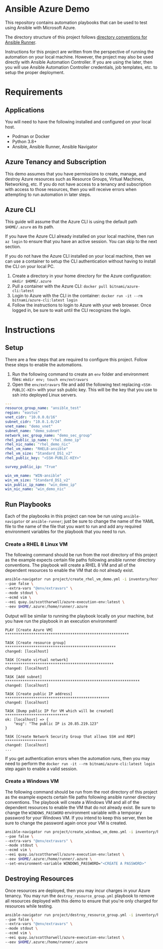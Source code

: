 # Ansible Azure Demo

This repository contains automation playbooks that can be used to test using Ansible with Microsoft Azure.

The directory structure of this project follows [directory conventions for Ansible Runner](https://ansible-runner.readthedocs.io/en/stable/intro/). 

Instructions for this project are written from the perspective of running the automation on your local machine.  However, the project may also be used directly with Ansible Automation Controller.  If you are using the later, then you will use Ansible Automation Controller credentials, job templates, etc. to setup the proper deployment.

# Requirements

## Applications

You will need to have the following installed and configured on your local host.

- Podman or Docker
- Python 3.8+
- Ansible, Ansible Runner, Ansible Navigator

## Azure Tenancy and Subscription

This demo assumes that you have permissions to create, manage, and destroy Azure resources such as Resource Groups, Virtual Machines, Networking, etc.  If you do not have access to a tenancy and subscription with access to those resources, then you will receive errors when attempting to run automation in later steps.

## Azure CLI

This guide will assume that the Azure CLI is using the default path `$HOME/.azure` as its path.

If you have the Azure CLI already installed on your local machine, then run `az login` to ensure that you have an active session.  You can skip to the next section.

If you do not have the Azure CLI installed on your local machine, then we can use a container to setup the CLI authentication without having to install the CLI on your local PC.

1. Create a directory in your home directory for the Azure configuration: `mkdir $HOME/.azure`
2. Pull a container with the Azure CLI: `docker pull bitnami/azure-cli:latest`
3. Login to Azure with the CLI in the container: `docker run -it --rm bitnami/azure-cli:latest login`
4. Follow the instructions to login to Azure with your web browser. Once logged in, be sure to wait until the CLI recognizes the login.

# Instructions

## Setup 

There are a few steps that are required to configure this project.  Follow these steps to enable the automations.

1. Run the following command to create an `env` folder and environment files: `mkdir env; touch env/extravars`
2. Open the `env/extravars` file and add the following text replacing `<SSH-PUBLIC-KEY>` with your ssh public key. This will be the key that you use to ssh into deployed Linux servers.
```yaml
---
resource_group_name: "ansible_test"
region: "eastus"
vnet_cidr: "10.0.0.0/16"
subnet_cidr: "10.0.1.0/24"
vnet_name: "demo_vnet"
subnet_name: "demo_subnet"
network_sec_group_name: "demo_sec_group"
rhel_public_ip_name: "rhel_demo_ip"
rhel_nic_name: "rhel_demo_nic"
rhel_vm_name: "RHEL8-ansible"
rhel_vm_size: "Standard_DS1_v2"
rhel_public_key: "<SSH-PUBLIC-KEY>"

survey_public_ip: "True"

win_vm_name: "WIN-ansible"
win_vm_size: "Standard_DS1_v2"
win_public_ip_name: "win_demo_ip"
win_nic_name: "win_demo_nic"
```

## Run Playbooks

Each of the playbooks in this project can now be run using `ansible-navigator` or `ansible-runner`; just be sure to change the name of the YAML file to the name of the file that you want to run and add any required environment variables for the playbook that you need to run.

### Create a RHEL 8 Linux VM

The following command should be run from the root directory of this project as the example expects certain file paths following ansible runner directory conventions.  The playbook will create a RHEL 8 VM and all of the dependent resources to enable the VM that do not already exist.

```bash
ansible-navigator run project/create_rhel_vm_demo.yml -i inventory/hosts \
--pae false \
--extra-vars "@env/extravars" \
--mode stdout \
--ecmd vim \
--eei quay.io/scottharwell/azure-execution-env:latest \
--eev $HOME/.azure:/home/runner/.azure
```

Output will be similar to running the playbook locally on your machine, but you have run the playbook in an execution environment!

```text
PLAY [Create Azure VM] *********************************************************

TASK [Create resource group] ***************************************************
changed: [localhost]

TASK [Create virtual network] **************************************************
changed: [localhost]

TASK [Add subnet] **************************************************************
changed: [localhost]

TASK [Create public IP address] ************************************************
changed: [localhost]

TASK [Dump public IP for VM which will be created] *****************************
ok: [localhost] => {
    "msg": "The public IP is 20.85.219.123"
}

TASK [Create Network Security Group that allows SSH and RDP] *******************
changed: [localhost]
...
```

If you get authentication errors when the automation runs, then you may need to perform the `docker run -it --rm bitnami/azure-cli:latest login` step again to enable a valid session.

### Create a Windows VM

The following command should be run from the root directory of this project as the example expects certain file paths following ansible runner directory conventions.  The playbook will create a Windows VM and all of the dependent resources to enable the VM that do not already exist.  Be sure to change the `WINDOWS_PASSWORD` environment variable with a temporary password for your Windows VM.  If you intend to keep this server, then be sure to change the password again once your VM is created.

```bash
ansible-navigator run project/create_windows_vm_demo.yml -i inventory/hosts \
--pae false \
--extra-vars "@env/extravars" \
--mode stdout \
--ecmd vim \
--eei quay.io/scottharwell/azure-execution-env:latest \
--eev $HOME/.azure:/home/runner/.azure \
--set-environment-variable WINDOWS_PASSWORD="<CREATE A PASSWORD>"
```

## Destroying Resources

Once resources are deployed, then you may incur charges in your Azure tenancy.  You may run the `destroy_resource_group.yml` playbook to remove all resources deployed with this demo to ensure that you're only charged for resources while testing.

```bash
ansible-navigator run project/destroy_resource_group.yml -i inventory/hosts \
--pae false \
--extra-vars "@env/extravars" \
--mode stdout \
--ecmd vim \
--eei quay.io/scottharwell/azure-execution-env:latest \
--eev $HOME/.azure:/home/runner/.azure
```
